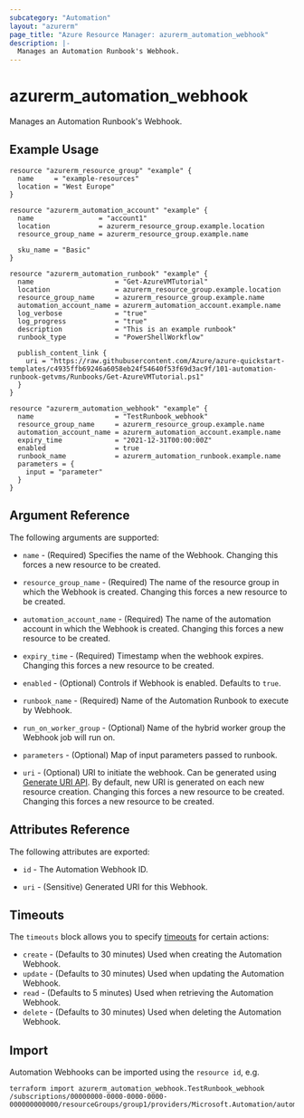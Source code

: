 ```yaml
---
subcategory: "Automation"
layout: "azurerm"
page_title: "Azure Resource Manager: azurerm_automation_webhook"
description: |-
  Manages an Automation Runbook's Webhook.
---
```


# azurerm_automation_webhook

Manages an Automation Runbook's Webhook.

## Example Usage

```hcl
resource "azurerm_resource_group" "example" {
  name     = "example-resources"
  location = "West Europe"
}

resource "azurerm_automation_account" "example" {
  name                = "account1"
  location            = azurerm_resource_group.example.location
  resource_group_name = azurerm_resource_group.example.name

  sku_name = "Basic"
}

resource "azurerm_automation_runbook" "example" {
  name                    = "Get-AzureVMTutorial"
  location                = azurerm_resource_group.example.location
  resource_group_name     = azurerm_resource_group.example.name
  automation_account_name = azurerm_automation_account.example.name
  log_verbose             = "true"
  log_progress            = "true"
  description             = "This is an example runbook"
  runbook_type            = "PowerShellWorkflow"

  publish_content_link {
    uri = "https://raw.githubusercontent.com/Azure/azure-quickstart-templates/c4935ffb69246a6058eb24f54640f53f69d3ac9f/101-automation-runbook-getvms/Runbooks/Get-AzureVMTutorial.ps1"
  }
}

resource "azurerm_automation_webhook" "example" {
  name                    = "TestRunbook_webhook"
  resource_group_name     = azurerm_resource_group.example.name
  automation_account_name = azurerm_automation_account.example.name
  expiry_time             = "2021-12-31T00:00:00Z"
  enabled                 = true
  runbook_name            = azurerm_automation_runbook.example.name
  parameters = {
    input = "parameter"
  }
}
```

## Argument Reference

The following arguments are supported:

* `name` - (Required) Specifies the name of the Webhook. Changing this forces a new resource to be created.

* `resource_group_name` - (Required) The name of the resource group in which the Webhook is created. Changing this forces a new resource to be created.

* `automation_account_name` - (Required) The name of the automation account in which the Webhook is created. Changing this forces a new resource to be created.

* `expiry_time` - (Required) Timestamp when the webhook expires. Changing this forces a new resource to be created.

* `enabled` - (Optional) Controls if Webhook is enabled. Defaults to `true`.

* `runbook_name` - (Required) Name of the Automation Runbook to execute by Webhook.

* `run_on_worker_group` - (Optional) Name of the hybrid worker group the Webhook job will run on.

* `parameters` - (Optional) Map of input parameters passed to runbook.

* `uri` - (Optional) URI to initiate the webhook. Can be generated using [Generate URI API](https://docs.microsoft.com/rest/api/automation/webhook/generate-uri). By default, new URI is generated on each new resource creation. Changing this forces a new resource to be created. Changing this forces a new resource to be created.

## Attributes Reference

The following attributes are exported:

* `id` - The Automation Webhook ID.

* `uri` - (Sensitive) Generated URI for this Webhook.

## Timeouts

The `timeouts` block allows you to specify [timeouts](https://www.terraform.io/language/resources/syntax#operation-timeouts) for certain actions:

* `create` - (Defaults to 30 minutes) Used when creating the Automation Webhook.
* `update` - (Defaults to 30 minutes) Used when updating the Automation Webhook.
* `read` - (Defaults to 5 minutes) Used when retrieving the Automation Webhook.
* `delete` - (Defaults to 30 minutes) Used when deleting the Automation Webhook.

## Import

Automation Webhooks can be imported using the `resource id`, e.g.

```shell
terraform import azurerm_automation_webhook.TestRunbook_webhook /subscriptions/00000000-0000-0000-0000-000000000000/resourceGroups/group1/providers/Microsoft.Automation/automationAccounts/account1/webHooks/TestRunbook_webhook
```
